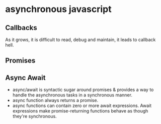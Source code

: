 # asynchronous javascript

## Callbacks
As it grows, it is difficult to read, debug and maintain, it leads to callback hell.

## Promises



## Async Await

* async/await is syntactic sugar around promises & 
provides a way to handle the asynchronous tasks in a synchronous manner. 
* async function always returns a promise.
* async functions can contain zero or more await expressions. 
Await expressions make promise-returning functions behave as though they're synchronous.
